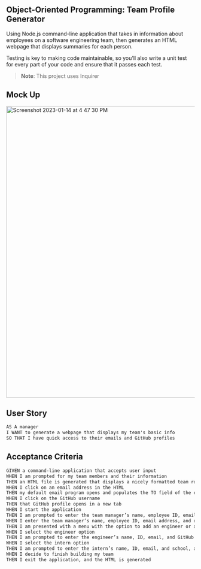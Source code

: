 ## Object-Oriented Programming: Team Profile Generator

Using Node.js command-line application that takes in information about employees on a software engineering team, then generates an HTML webpage that displays summaries for each person.

Testing is key to making code maintainable, so you’ll also write a unit test for every part of your code and ensure that it passes each test.

> **Note**: This project uses Inquirer

## Mock Up
<img width="779" alt="Screenshot 2023-01-14 at 4 47 30 PM" src="https://user-images.githubusercontent.com/112665153/212503537-95b12619-9d52-47f6-ae21-e5b2f5bb3f85.png">

## User Story

```md
AS A manager
I WANT to generate a webpage that displays my team's basic info
SO THAT I have quick access to their emails and GitHub profiles
```

## Acceptance Criteria

```md
GIVEN a command-line application that accepts user input
WHEN I am prompted for my team members and their information
THEN an HTML file is generated that displays a nicely formatted team roster based on user input
WHEN I click on an email address in the HTML
THEN my default email program opens and populates the TO field of the email with the address
WHEN I click on the GitHub username
THEN that GitHub profile opens in a new tab
WHEN I start the application
THEN I am prompted to enter the team manager’s name, employee ID, email address, and office number
WHEN I enter the team manager’s name, employee ID, email address, and office number
THEN I am presented with a menu with the option to add an engineer or an intern or to finish building my team
WHEN I select the engineer option
THEN I am prompted to enter the engineer’s name, ID, email, and GitHub username, and I am taken back to the menu
WHEN I select the intern option
THEN I am prompted to enter the intern’s name, ID, email, and school, and I am taken back to the menu
WHEN I decide to finish building my team
THEN I exit the application, and the HTML is generated

